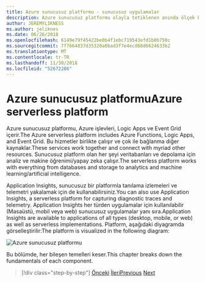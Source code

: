 ```yaml
---
title: Azure sunucusuz platformu - sunucusuz uygulamalar
description: Azure sunucusuz platformu olayla tetiklenen anında ölçek kod, bulut tabanlı yayımlama/abonelik, iş akışı düzenleme ve daha fazlası dahil olmak üzere özellikleri sağlar.
author: JEREMYLIKNESS
ms.author: jeliknes
ms.date: 06/26/2018
ms.openlocfilehash: 6149e79f45422be0b4f1ebc719543efd1b0b750c
ms.sourcegitcommit: 7f7664837d35320a0bad3f7e4ecd68d6624633b2
ms.translationtype: MT
ms.contentlocale: tr-TR
ms.lasthandoff: 11/30/2018
ms.locfileid: "52672286"
---
```

# <a name="azure-serverless-platform"></a><span data-ttu-id="37c3b-103">Azure sunucusuz platformu</span><span class="sxs-lookup"><span data-stu-id="37c3b-103">Azure serverless platform</span></span>

<span data-ttu-id="37c3b-104">Azure sunucusuz platformu, Azure işlevleri, Logic Apps ve Event Grid içerir.</span><span class="sxs-lookup"><span data-stu-id="37c3b-104">The Azure serverless platform includes Azure Functions, Logic Apps, and Event Grid.</span></span> <span data-ttu-id="37c3b-105">Bu hizmetler birlikte çalışır ve çok ile bağlanma diğer kaynaklar.</span><span class="sxs-lookup"><span data-stu-id="37c3b-105">These services work together and connect with myriad other resources.</span></span> <span data-ttu-id="37c3b-106">Sunucusuz platform olan her şeyi veritabanları ve depolama için analiz ve makine öğrenimi/yapay zeka çalışır.</span><span class="sxs-lookup"><span data-stu-id="37c3b-106">The serverless platform works with everything from databases and storage to analytics and machine learning/artificial intelligence.</span></span>

<span data-ttu-id="37c3b-107">Application Insights, sunucusuz bir platformla tanılama izlemeleri ve telemetri yakalamak için de kullanabilirsiniz.</span><span class="sxs-lookup"><span data-stu-id="37c3b-107">You can also use Application Insights, a serverless platform for capturing diagnostic traces and telemetry.</span></span> <span data-ttu-id="37c3b-108">Application Insights her türden uygulamalar için kullanılabilir (Masaüstü, mobil veya web) sunucusuz uygulamalar yanı sıra.</span><span class="sxs-lookup"><span data-stu-id="37c3b-108">Application Insights are available to applications of all types (desktop, mobile, or web) as well as serverless implementations.</span></span> <span data-ttu-id="37c3b-109">Platform, aşağıdaki diyagramda görselleştirilir:</span><span class="sxs-lookup"><span data-stu-id="37c3b-109">The platform is visualized in the following diagram:</span></span>

![Azure sunucusuz platformu](./media/azure-serverless-platform.png)

<span data-ttu-id="37c3b-111">Bu bölümde, her bileşen temelleri keser.</span><span class="sxs-lookup"><span data-stu-id="37c3b-111">This chapter breaks down the fundamentals of each component.</span></span>

>[!div class="step-by-step"]
><span data-ttu-id="37c3b-112">[Önceki](serverless-design-examples.md)
>[İleri](azure-functions.md)</span><span class="sxs-lookup"><span data-stu-id="37c3b-112">[Previous](serverless-design-examples.md)
[Next](azure-functions.md)</span></span>